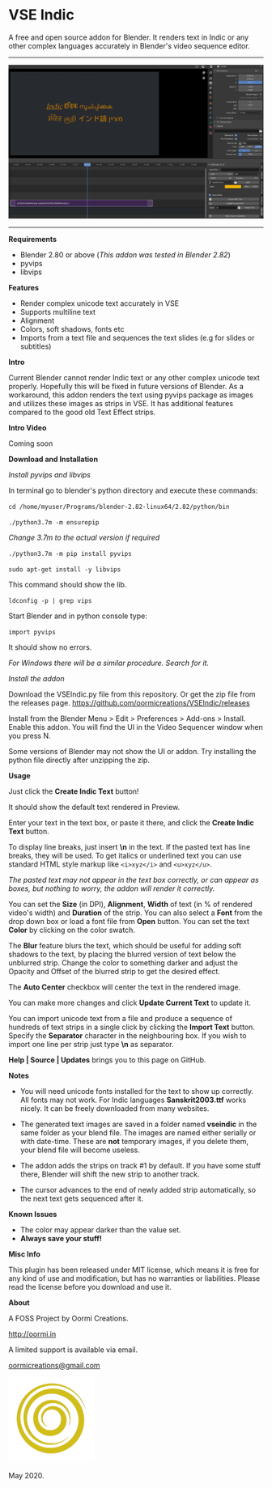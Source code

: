 # VSE Indic
A free and open source addon for Blender. It renders text in Indic or any other complex languages accurately in Blender's video sequence editor.

---

![indic](indic.png)

---

**Requirements**

* Blender 2.80 or above (_This addon was tested in Blender 2.82_)
* pyvips
* libvips

**Features**

* Render complex unicode text accurately in VSE
* Supports multiline text
* Alignment
* Colors, soft shadows, fonts etc
* Imports from a text file and sequences the text slides (e.g for slides or subtitles)

**Intro**

Current Blender cannot render Indic text or any other complex unicode text properly. Hopefully this will be fixed in future versions of Blender. As a workaround, this addon renders the text using pyvips package as images and utilizes these images as strips in VSE. It has additional features compared to the good old Text Effect strips.


**Intro Video**

Coming soon


**Download and Installation**

*Install pyvips and libvips*

In terminal go to blender's python directory and execute these commands:

`cd /home/myuser/Programs/blender-2.82-linux64/2.82/python/bin`

`./python3.7m -m ensurepip`

_Change 3.7m to the actual version if required_

`./python3.7m -m pip install pyvips`

`sudo apt-get install -y libvips`

This command should show the lib.

`ldconfig -p | grep vips`

Start Blender and in python console type:

`import pyvips`

It should show no errors.

_For Windows there will be a similar procedure. Search for it._


*Install the addon*

Download the VSEIndic.py file from this repository. Or get the zip file from the releases page.
https://github.com/oormicreations/VSEIndic/releases

Install from the Blender Menu > Edit > Preferences > Add-ons > Install. Enable this addon. You will find the UI in the Video Sequencer window when you press N.

Some versions of Blender may not show the UI or addon. Try installing the python file directly after unzipping the zip.


**Usage**

Just click the **Create Indic Text** button!

It should show the default text rendered in Preview.

Enter your text in the text box, or paste it there, and click the **Create Indic Text** button.

To display line breaks, just insert **\n** in the text. If the pasted text has line breaks, they will be used. To get italics or underlined text you can use standard HTML style markup like `<i>xyz</i>` and `<u>xyz</u>`.

_The pasted text may not appear in the text box correctly, or can appear as boxes, but nothing to worry, the addon will render it correctly._

You can set the **Size** (in DPI), **Alignment**, **Width** of text (in % of rendered video's width) and **Duration** of the strip. You can also select a **Font** from the drop down box or load a font file from **Open** button. You can set the text **Color** by clicking on the color swatch.

The **Blur** feature blurs the text, which should be useful for adding soft shadows to the text, by placing the blurred version of text below the unblurred strip. Change the color to something darker and adjust the Opacity and Offset of the blurred strip to get the desired effect.

The **Auto Center** checkbox will center the text in the rendered image.

You can make more changes and click **Update Current Text** to update it.

You can import unicode text from a file and produce a sequence of hundreds of text strips in a single click by clicking the **Import Text** button. Specify the **Separator** character in the neighbouring box. If you wish to import one line per strip just type **\n** as separator.


**Help | Source | Updates** brings you to this page on GitHub.

**Notes**

* You will need unicode fonts installed for the text to show up correctly. All fonts may not work. For Indic languages **Sanskrit2003.ttf** works nicely. It can be freely downloaded from many websites.

* The generated text images are saved in a folder named **vseindic** in the same folder as your blend file. The images are named either serially or with date-time. These are **not** temporary images, if you delete them, your blend file will become useless.

* The addon adds the strips on track #1 by default. If you have some stuff there, Blender will shift the new strip to another track.

* The cursor advances to the end of newly added strip automatically, so the next text gets sequenced after it.


**Known Issues**

* The color may appear darker than the value set.
* **Always save your stuff!**


**Misc Info**

This plugin has been released under MIT license, which means it is free for any kind of use and modification, but has no warranties or liabilities. Please read the license before you download and use it. 

**About**

A FOSS Project by Oormi Creations.

http://oormi.in

A limited support is available via email.

oormicreations@gmail.com


![logo](logo.png)

May 2020.

